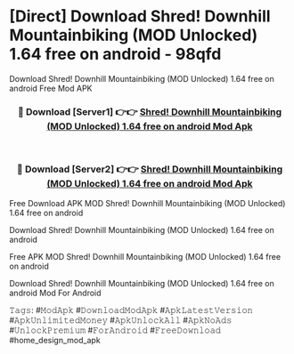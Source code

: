 # [Direct] Download Shred! Downhill Mountainbiking (MOD Unlocked) 1.64 free on android - 98qfd
Download Shred! Downhill Mountainbiking (MOD Unlocked) 1.64 free on android Free Mod APK

<div align="center">
<h3>🔴 Download [Server1] 👉👉 <a href="https://apk-comot.site?title=Shred!_Downhill_Mountainbiking_(MOD_Unlocked)_1.64_free_on_android">Shred! Downhill Mountainbiking (MOD Unlocked) 1.64 free on android Mod Apk</a></h3><br>

<h3>🔴 Download [Server2] 👉👉 <a href="https://apk-comot.site?title=Shred!_Downhill_Mountainbiking_(MOD_Unlocked)_1.64_free_on_android">Shred! Downhill Mountainbiking (MOD Unlocked) 1.64 free on android Mod Apk</a></h3>
</div>


Free Download APK MOD Shred! Downhill Mountainbiking (MOD Unlocked) 1.64 free on android

Download Shred! Downhill Mountainbiking (MOD Unlocked) 1.64 free on android 

Free APK MOD Shred! Downhill Mountainbiking (MOD Unlocked) 1.64 free on android 

Download Shred! Downhill Mountainbiking (MOD Unlocked) 1.64 free on android Mod For Android

𝚃𝚊𝚐𝚜: #𝙼𝚘𝚍𝙰𝚙𝚔 #𝙳𝚘𝚠𝚗𝚕𝚘𝚊𝚍𝙼𝚘𝚍𝙰𝚙𝚔 #𝙰𝚙𝚔𝙻𝚊𝚝𝚎𝚜𝚝𝚅𝚎𝚛𝚜𝚒𝚘𝚗 #𝙰𝚙𝚔𝚄𝚗𝚕𝚒𝚖𝚒𝚝𝚎𝚍𝙼𝚘𝚗𝚎𝚢 #𝙰𝚙𝚔𝚄𝚗𝚕𝚘𝚌𝚔𝙰𝚕𝚕 #𝙰𝚙𝚔𝙽𝚘𝙰𝚍𝚜 #𝚄𝚗𝚕𝚘𝚌𝚔𝙿𝚛𝚎𝚖𝚒𝚞𝚖 #𝙵𝚘𝚛𝙰𝚗𝚍𝚛𝚘𝚒𝚍 #𝙵𝚛𝚎𝚎𝙳𝚘𝚠𝚗𝚕𝚘𝚊𝚍 #home_design_mod_apk